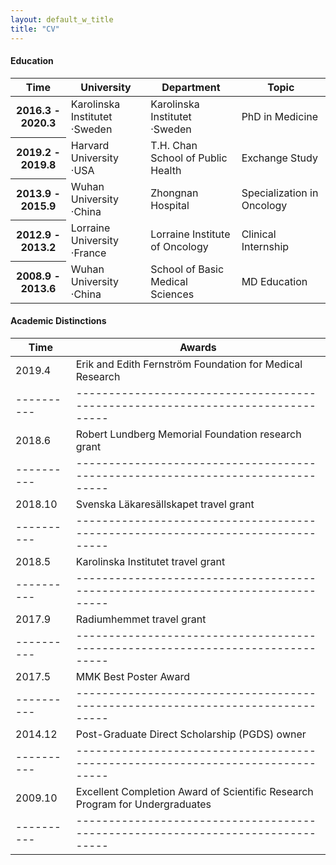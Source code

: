 ```yaml
---
layout: default_w_title
title: "CV"
---
```


#### Education
<table class="table table-striped">
  <thead>
    <tr>
      <th scope="col">Time</th>
      <th scope="col">University</th>
      <th scope="col">Department</th>
      <th scope="col">Topic</th>
    </tr>
  </thead>
  <tbody>
    <tr>
      <th scope="row">2016.3 - 2020.3</th>
      <td>Karolinska Institutet ·Sweden</td>
      <td>Karolinska Institutet ·Sweden</td>
      <td>PhD in Medicine</td>
    </tr>
    <tr>
      <th scope="row">2019.2 - 2019.8</th>
      <td>Harvard University ·USA</td>
      <td>T.H. Chan School of Public Health</td>
      <td>Exchange Study</td>
    </tr>
    <tr>
      <th scope="row">2013.9 - 2015.9</th>
      <td>Wuhan University ·China</td>
      <td>Zhongnan Hospital</td>
      <td>Specialization in Oncology</td>
    </tr>
    <tr>
      <th scope="row">2012.9 - 2013.2</th>
      <td>Lorraine University ·France</td>
      <td>Lorraine Institute of Oncology</td>
      <td>Clinical Internship</td>
    </tr>
    <tr>
      <th scope="row">2008.9 - 2013.6</th>
      <td>Wuhan University ·China</td>
      <td>School of Basic Medical Sciences</td>
      <td>MD Education</td>
    </tr>
  </tbody>
</table>


#### Academic Distinctions

| Time     | Awards                                                                        |
|----------|-------------------------------------------------------------------------------|
| 2019.4   | Erik and Edith Fernström Foundation for Medical Research                      |
|----------|-------------------------------------------------------------------------------|
| 2018.6   | Robert Lundberg Memorial Foundation research grant                            |
|----------|-------------------------------------------------------------------------------|
| 2018.10  | Svenska Läkaresällskapet travel grant                                         |
|----------|-------------------------------------------------------------------------------|
| 2018.5   | Karolinska Institutet travel grant                                            |
|----------|-------------------------------------------------------------------------------|
| 2017.9   | Radiumhemmet travel grant                                                     |
|----------|-------------------------------------------------------------------------------|
| 2017.5   | MMK Best Poster Award                                                         |
|----------|-------------------------------------------------------------------------------|
| 2014.12  | Post-Graduate Direct Scholarship (PGDS) owner                                 |
|----------|-------------------------------------------------------------------------------|
| 2009.10  | Excellent Completion Award of Scientific Research Program for Undergraduates  |
|----------|-------------------------------------------------------------------------------|
